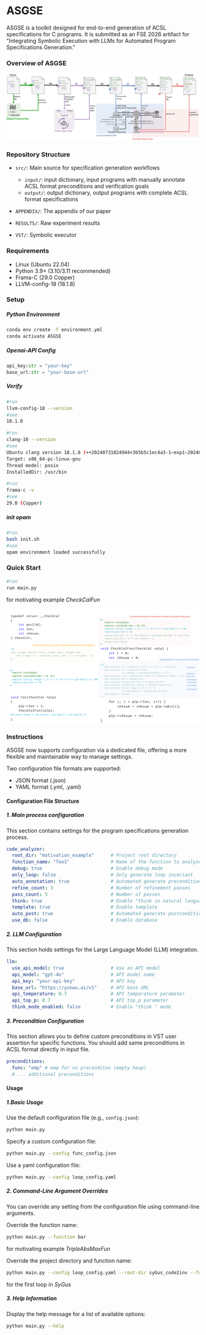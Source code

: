 # ASGSE

ASGSE is a toolkit designed for end-to-end generation of ACSL specifications for C programs. It is submitted as an FSE 2026 artifact for "Integrating Symbolic Execution with LLMs for Automated Program Specifications Generation."

### Overview of ASGSE

![workflow](./images/workflow.png)

### Repository Structure
- `src/`: Main source for specification generation workflows
  - `input/`: input dictionary, input programs with manually annotate ACSL format preconditions and verification goals
  - `output/`: output dictionary, output programs with complete ACSL format specifications

- `APPENDIX/`: The appendix of our paper
- `RESULTS/`: Raw experiment results
- `VST/`: Symbolic executor

### Requirements
- Linux (Ubuntu 22.04)
- Python 3.9+ (3.10/3.11 recommended)
- Frama-C (29.0 Copper)
- LLVM-config-18 (18.1.8)

### Setup 
##### Python Environment

```bash
conda env create -f environment.yml
conda activate ASGSE
```

##### Openai-API Config

```python
api_key:str = "your-key" 
base_url:str = "your-base-url" 
```

##### Verify

```bash
#run
llvm-config-18 --version
#see
18.1.8
```
```bash
#run
clang-18 --version
#see
Ubuntu clang version 18.1.8 (++20240731024944+3b5b5c1ec4a3-1~exp1~20240731145000.144)
Target: x86_64-pc-linux-gnu
Thread model: posix
InstalledDir: /usr/bin
```

```bash
#run
frama-c -v
#see
29.0 (Copper)
```

##### init opam

```bash
#run
bash init.sh
#see
opam environment loaded successfully
```

### Quick Start

```python
#run
run main.py
```
for motivating example *CheckCalFun*

![example](./images/example.png)

### Instructions

ASGSE now supports configuration via a dedicated file, offering a more flexible and maintainable way to manage settings. 

Two configuration file formats are supported:

- JSON format (.json)
- YAML format (.yml, .yaml)


#### Configuration File Structure

##### 1. Main process configuration

This section contains settings for the program specifications generation process.

```yaml
code_analyzer:
  root_dir: "motivation_example"      # Project root directory
  function_name: "foo1"               # Name of the function to analyze
  debug: true                         # Enable debug mode
  only_loop: false                    # Only generate loop invariant
  auto_annotation: true               # Automated generate precondition
  refine_count: 3                     # Number of refinement passes
  pass_count: 5                       # Number of passes
  think: true                         # Enable "think in natural language" mode
  template: true                      # Enable template
  auto_post: true                     # Automated generate postconditions
  use_db: false                       # Enable database
```

##### 2. LLM Configuration 

This section holds settings for the Large Language Model (LLM) integration.

```yml
llm:
  use_api_model: true                 # Use an API model
  api_model: "gpt-4o"                 # API model name
  api_key: "your-api-key"             # API key
  base_url: "https://yunwu.ai/v1"     # API base URL
  api_temperature: 0.7                # API temperature parameter
  api_top_p: 0.7                      # API top_p parameter
  think_mode_enabled: false           # Enable "think " mode
```

##### 3. Precondition Configuration

This section allows you to define custom preconditions in VST user assertion for specific functions. You should add same preconditions in ACSL format directly in input file.

```yml
preconditions:
  func: "emp" # emp for no preconditon (empty heap)
  # ... additional preconditions
```

#### Usage

##### 1.Basic Usage

Use the default configuration file (e.g., `config.json`):

```bash
python main.py
```

Specify a custom configuration file:

```bash
python main.py --config func_config.json
```

Use a yaml configuration file:

```bash
python main.py --config loop_config.yaml
```

##### 2. Command-Line Argument Overrides

You can override any setting from the configuration file using command-line arguments.

Override the function name:

```bash
python main.py --function bar
```

for motivating example *TripleAbsMaxFun*

Override the project directory and function name: 

```bash
python main.py --config loop_config.yaml --root-dir syGus_code2inv --function foo1
```

for the first loop in *SyGus*

##### 3. Help Information

Display the help message for a list of available options:

```bash
python main.py --help
```

